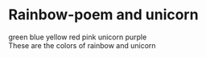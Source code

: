 # Rainbow-poem and unicorn
green
blue
yellow
red
pink
unicorn
purple  
These are the colors of rainbow and unicorn
